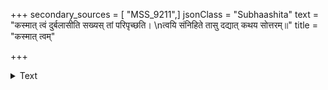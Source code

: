 +++
secondary_sources = [ "MSS_9211",]
jsonClass = "Subhaashita"
text = "कस्मात् त्वं दुर्बलासीति सख्यस् तां परिपृच्छति।  \nत्वयि संनिहिते तासु दद्यात् कथय सोत्तरम्॥"
title = "कस्मात् त्वम्"

+++

<details><summary>Text</summary>

कस्मात् त्वं दुर्बलासीति सख्यस् तां परिपृच्छति।  
त्वयि संनिहिते तासु दद्यात् कथय सोत्तरम्॥
</details>
